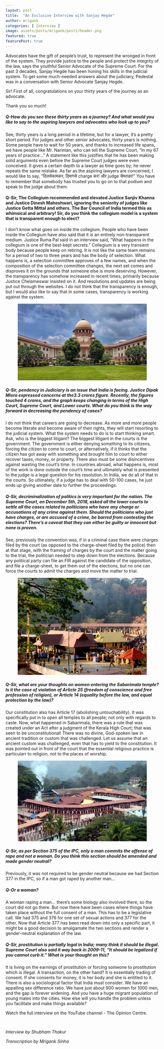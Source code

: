 ```yaml
---
layout: post
title:  "An Exclusive Interview with Sanjay Hegde"
author: mrigank
categories: [ Interview ]
image: assets/posts/mrigank/post1/header.png
featured: true
featurePost: true
---
```


Advocates have the gift of people’s trust, to represent the wronged in front of the system. They provide justice to the people and protect the integrity of the law, says the youthful Senior Advocate of the Supreme Court. For the past 3 decades, Sanjay Hegde has been honing his skills in the judicial system. To get some much-needed answers about the judiciary, Pedestal was in a conversation with Senior Advocate Sanjay Hegde.

Sir! First of all, congratulations on your thirty years of the journey as an advocate.

Thank you so much!

##### Q-How do you see these thirty years as a journey? And what would you like to say to the aspiring lawyers and advocates who look up to you?

See, thirty years is a long period in a lifetime, but for a lawyer, it’s a pretty short period. For judges and other senior advocates, thirty years is nothing. Some people have to wait for 50 years, and thanks to increased life spans, we have people like Mr. Nariman, who can tell the Supreme Court, “In my 67 years of practice…” A statement like this justifies that he has been making solid arguments even before the Supreme Court judges were even conceived. It gives a certain depth to a lawyer as time goes by; he never repeats the same mistake. As far as the aspiring lawyers are concerned, I would like to say, “दिलसेकामकर, दिमागसे charge कर! और judge सेमतडर!” You have to remember that somebody has trusted you to go on to that podium and speak to the judge about them.

#### Q-Sir, The Collegium recommended and elevated Justice Sanjiv Khanna and Justice Dinesh Maheshwari, ignoring the seniority of judges like Justice Getta Mittal and others. The Bar Council of India termed this as whimsical and arbitrary! Sir, do you think the collegium model is a system that is transparent enough to elect?

I don’t know what goes on inside the collegium. People who have been inside the Collegium have also said that it is an entirely non-transparent medium. Justice Ruma Pal said in an interview said, “What happens in the collegium is one of the best-kept secrets.” Collegium is a very transient body because people keep on retiring. It is not like the same team remains for a period of two to three years and has the body of selection. What happens is, a selection committee approves of a few names, and when the composition of the selection committee changes, the next set comes and disproves it on the grounds that someone else is more deserving. However, the transparency has somehow increased in recent times, primarily because Justice Chelameswar insisted on it. And resolutions and updates are being put out through the websites. I do not think that the transparency is enough, but I would also like to say that in some cases, transparency is working against the system.

<figure>
	<img class="post-image" src="/assets/posts/mrigank/post1/1.jpg">
</figure>

##### Q-Sir, pendency in Judiciary is an issue that India is facing. Justice Dipak Misra expressed concerns at the3.3 crores figure. Recently, the figures touched 4 crores, and the graph keeps changing in terms of the High Court, Supreme Court, and Lower courts. What do you think is the way forward in decreasing the pendency of cases?

I do not think that careers are going to decrease. As more and more people become literate and become aware of their rights, they will start resorting to the judicial system. What the system needs to do is to start thinking smart. Ask, who is the biggest litigant? The biggest litigant in the courts is the government. The government is either denying something to its citizens, forcing the citizen to come to court, or alternatively, if it thinks that the citizen has got away with something and brought him to court to either recover taxes, money, or property. There also must be some disincentives against wasting the court’s time. In countries abroad, what happens is, most of the work is done outside the court’s time and ultimately what is presented to the judge is a legal question for his resolution. In India, we do all of that in the courts. So ultimately, if a judge has to deal with 50-100 cases, he just ends up giving another date to further the proceedings.

##### Q-Sir, decriminalization of politics is very important for the nation. The Supreme Court, on December 5th, 2018, asked all the lower courts to settle all the cases related to politicians who have any charge or accusations of any crime against them. Should the politicians who just have charges, or are accused of a crime, be barred from contesting the elections? There’s a caveat that they can either be guilty or innocent but none is proven.

See, previously the convention was, if in a criminal case there were charges filed by the court (as opposed to the charge-sheet filed by the police) then at that stage, with the framing of charges by the court and the matter going to the trial, the politician needed to step down from the elections. Because any political party can file an FIR against the candidate of the opposition, and file a charge-sheet, to get them out of the elections, but no one can force the courts to admit the charges and move the matter to trial.

<figure>
	<img class="post-image" src="/assets/posts/mrigank/post1/2.jpg">
</figure>

##### Q-Sir, what are your thoughts on women entering the Sabarimala temple? Is it the case of violation of Article 25 (freedom of conscience and free profession of religion), or Article 14 (equality before the law, and equal protection by the law)?

Our constitution also has Article 17 (abolishing untouchability). It was specifically put in to open all temples to all people; not only with regards to caste. Now, what happened in Sabarimala, there was a rule that was created under an Act after a judgment of the Kerala High Court; that was seen to be unconstitutional! There was no divine, God-spoken law in ancient tradition or custom that was challenged. Let us assume that an ancient custom was challenged, even that has to yield to the constitution. It was pointed out in front of the court that the essential religious practice is particularr to religion, not to the places of worship.

<figure>
	<img class="post-image" src="/assets/posts/mrigank/post1/3.jpg">
</figure>

##### Q-Sir, as per Section 375 of the IPC, only a man commits the offense of rape and not a woman. Do you think this section should be amended and made gender neutral?

Previously, it was not required to be gender neutral because we had Section 377 in the IPC, so if a man got raped by another man…

##### Q-Or a woman?

A woman raping a man… there’s some biology also involved there, so the court did not go there. But now there have been cases where things have taken place without the full consent of a man. This has to be a legislative call. We had 375 and 376 for one set of sexual actions and 377 for the other. Now that Article 377 has been read down into only a specific part, it might be a good decision to amalgamate the two sections and render a gender-neutral explanation of the law.

##### Q-Sir, prostitution is partially legal in India; many think it should be illegal. Supreme Court also said it way back in 2009-11, “It should be legalized if you cannot curb it.” What is your thought on this?

It is living on the earnings of prostitution or forcing someone to prostitution which is illegal. A transaction, on the other hand? It is essentially trading of consent. If she consents for money, it is her body and she is entitled to it. There is also a sociological factor that India must consider. We have an appalling sex difference ratio. We have just about 900 women for 1000 men, and the gap is forever widening. And you have a huge migrant population of young males into the cities. How else will you handle the problem unless you facilitate and make things available?

Watch the full interview on the YouTube channel - The Opinion Centre.

<br>

*Interview by Shubham Thakur*

*Transcription by Mrigank Sinha*
